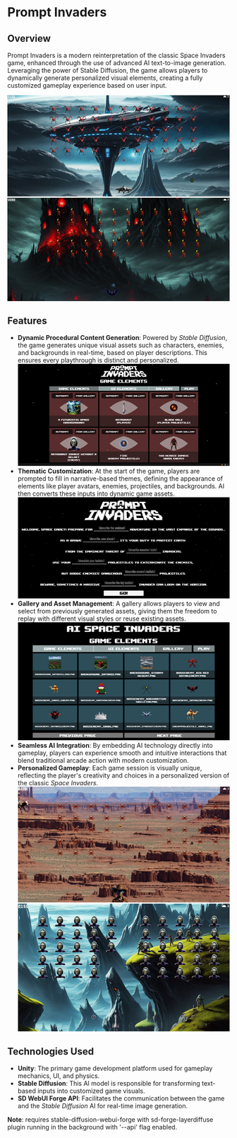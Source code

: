 # Prompt Invaders

## Overview
Prompt Invaders is a modern reinterpretation of the classic Space Invaders game, enhanced through the use of advanced AI text-to-image generation. Leveraging the power of Stable Diffusion, the game allows players to dynamically generate personalized visual elements, creating a fully customized gameplay experience based on user input.

![alt text](gameplay_1.png)
![alt text](gameplay_4.png)
## Features
- **Dynamic Procedural Content Generation**: Powered by *Stable Diffusion*, the game generates unique visual assets such as characters, enemies, and backgrounds in real-time, based on player descriptions. This ensures every playthrough is distinct and personalized.
![alt text](elements_menu.png)
- **Thematic Customization**: At the start of the game, players are prompted to fill in narrative-based themes, defining the appearance of elements like player avatars, enemies, projectiles, and backgrounds. AI then converts these inputs into dynamic game assets.
![alt text](story_menu.png)
- **Gallery and Asset Management**: A gallery allows players to view and select from previously generated assets, giving them the freedom to replay with different visual styles or reuse existing assets.
![alt text](gallery_menu.png)
- **Seamless AI Integration**: By embedding AI technology directly into gameplay, players can experience smooth and intuitive interactions that blend traditional arcade action with modern customization.
- **Personalized Gameplay**: Each game session is visually unique, reflecting the player's creativity and choices in a personalized version of the classic *Space Invaders*.
![alt text](gameplay_2.png)
![alt text](gameplay_3.png)

## Technologies Used
- **Unity**: The primary game development platform used for gameplay mechanics, UI, and physics.
- **Stable Diffusion**: This AI model is responsible for transforming text-based inputs into customized game visuals.
- **SD WebUI Forge API**: Facilitates the communication between the game and the *Stable Diffusion* AI for real-time image generation.


**Note**: requires stable-diffusion-webui-forge with sd-forge-layerdiffuse plugin running in the background with '--api' flag enabled.